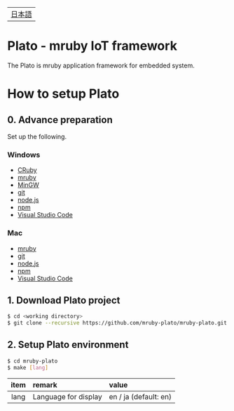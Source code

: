 <table width="100%"><tr><td align="right"><a href="README-ja.md">日本語</a></td></tr></table>

# Plato - mruby IoT framework
The Plato is mruby application framework for embedded system.


# How to setup Plato

## 0. Advance preparation

Set up the following.

### Windows
- [CRuby](https://rubyinstaller.org/)
- [mruby](https://github.com/mruby/mruby/)
- [MinGW](http://www.mingw.org/)
- [git](https://git-for-windows.github.io/)
- [node.js](https://nodejs.org/)
- [npm](https://www.npmjs.com/)
- [Visual Studio Code](https://code.visualstudio.com/)

### Mac
- [mruby](https://github.com/mruby/mruby/)
- [git](https://git-scm.com/)
- [node.js](https://nodejs.org/)
- [npm](https://www.npmjs.com/)
- [Visual Studio Code](https://code.visualstudio.com/)

## 1. Download Plato project

```bash
$ cd <working directory>
$ git clone --recursive https://github.com/mruby-plato/mruby-plato.git
```

## 2. Setup Plato environment

```bash
$ cd mruby-plato
$ make [lang]
```

|item|remark|value|
|:-:|:--|:--|
|lang|Language for display|en / ja (default: en)|
